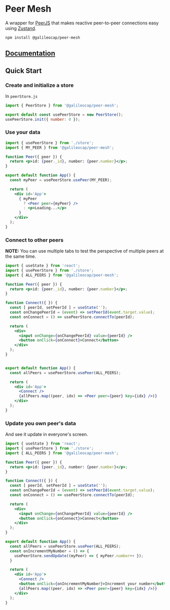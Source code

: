# Peer Mesh

A wrapper for [PeerJS](https://peerjs.com/) that makes reactive peer-to-peer connections easy using [Zustand](https://zustand-demo.pmnd.rs/).

<!--TODO: Live demo like this https://codesandbox.io/s/github/pmndrs/zustand/tree/main/examples/demo-->

```bash
npm install @galileocap/peer-mesh
```

## [Documentation](https://dev.galileocap.me/peermesh)

## Quick Start

### Create and initialize a store
In `peerStore.js`
```js
import { PeerStore } from '@galileocap/peer-mesh';

export default const usePeerStore = new PeerStore();
usePeerStore.init({ number: 0 });
```

### Use your data
```jsx
import { usePeerStore } from './store';
import { MY_PEER } from '@galileocap/peer-mesh';

function Peer({ peer }) {
  return <p>id: {peer._id}, number: {peer.number}</p>;
}

export default function App() {
  const myPeer = usePeerStore.usePeer(MY_PEER);

  return (
    <div id='App'>
      { myPeer
        ? <Peer peer={myPeer} />
        : <p>Loading...</p>
      }
    </div>
  );
}
```

### Connect to other peers
**NOTE:** You can use multiple tabs to test the perspective of multiple peers at the same time.
```jsx
import { useState } from 'react';
import { usePeerStore } from './store';
import { ALL_PEERS } from '@galileocap/peer-mesh';

function Peer({ peer }) {
  return <p>id: {peer._id}, number: {peer.number}</p>;
}

function Connect({ }) {
  const [ peerId, setPeerId ] = useState('');
  const onChangePeerId = (event) => setPeerId(event.target.value);
  const onConnect = () => usePeerStore.connectTo(peerId);

  return (
    <div>
      <input onChange={onChangePeerId} value={peerId} />
      <button onClick={onConnect}>Connect</button>
    </div>
  );
}


export default function App() {
  const allPeers = usePeerStore.usePeer(ALL_PEERS);

  return (
    <div id='App'>
      <Connect />
      {allPeers.map((peer, idx) => <Peer peer={peer} key={idx} />)}
    </div>
  );
}
```

### Update you own peer's data
And see it update in everyone's screen.
```jsx
import { useState } from 'react';
import { usePeerStore } from './store';
import { ALL_PEERS } from '@galileocap/peer-mesh';

function Peer({ peer }) {
  return <p>id: {peer._id}, number: {peer.number}</p>;
}

function Connect({ }) {
  const [ peerId, setPeerId ] = useState('');
  const onChangePeerId = (event) => setPeerId(event.target.value);
  const onConnect = () => usePeerStore.connectTo(peerId);

  return (
    <div>
      <input onChange={onChangePeerId} value={peerId} />
      <button onClick={onConnect}>Connect</button>
    </div>
  );
}

export default function App() {
  const allPeers = usePeerStore.usePeer(ALL_PEERS);
  const onIncrementMyNumber = () => {
    usePeerStore.sendUpdate((myPeer) => { myPeer.number++ });
  }

  return (
    <div id='App'>
      <Connect />
      <button onClick={onIncrementMyNumber}>Increment your number</button>
      {allPeers.map((peer, idx) => <Peer peer={peer} key={idx} />)}
    </div>
  );
}
```
